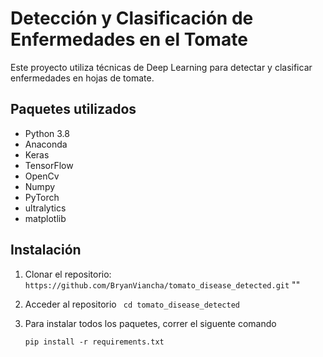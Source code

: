 # Detección y Clasificación de Enfermedades en el Tomate

Este proyecto utiliza técnicas de Deep Learning para detectar y clasificar enfermedades en hojas de tomate.

## Paquetes utilizados

- Python 3.8
- Anaconda
- Keras
- TensorFlow
- OpenCv
- Numpy
- PyTorch
- ultralytics
- matplotlib


## Instalación

1. Clonar el repositorio:
   ``` https://github.com/BryanViancha/tomato_disease_detected.git```
""
2. Acceder al repositorio ``` cd tomato_disease_detected```
3. Para instalar todos los paquetes, correr el siguente comando

   ```pip install -r requirements.txt```

